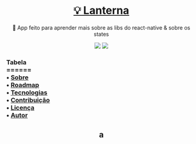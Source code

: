 <h1 align="center">
    <a href="https://github.com/devshadows/app-lanterna">💡 Lanterna</a>
</h1>
<p align="center">🚀 App feito para aprender mais sobre as libs do react-native & sobre os states </p>
<p align="center">
<img src="https://img.shields.io/badge/react--native-0.63.4-blue"> <img src= "https://img.shields.io/badge/react--native--torch-1.2.0-green">
</p>
<h3>
    Tabela <br>
    ====== <br>
 • <a href="#sobre">Sobre</a> <br>
 • <a href="#roadmap">Roadmap</a>  <br>
 • <a href="#tecnologias">Tecnologias</a>  <br>
 • <a href="#contribuicao">Contribuição</a> <br>
 • <a href="#licenc-a">Licença</a> <br>
 • <a href="#autor">Autor</a> <br>
</h3>

<h2 name="sobre" align="center">
    a
 </h2>
